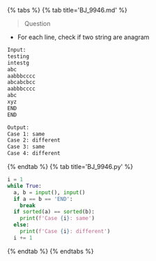 {% tabs %}
{% tab title='BJ_9946.md' %}

> Question

* For each line, check if two string are anagram

```txt
Input:
testing
intestg
abc
aabbbcccc
abcabcbcc
aabbbcccc
abc
xyz
END
END

Output:
Case 1: same
Case 2: different
Case 3: same
Case 4: different
```

{% endtab %}
{% tab title='BJ_9946.py' %}

```py
i = 1
while True:
  a, b = input(), input()
  if a == b == 'END':
    break
  if sorted(a) == sorted(b):
    print(f'Case {i}: same')
  else:
    print(f'Case {i}: different')
  i += 1
```

{% endtab %}
{% endtabs %}
